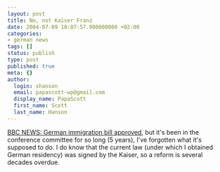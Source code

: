 ```yaml
---
layout: post
title: No, not Kaiser Franz
date: 2004-07-09 18:07:57.000000000 +02:00
categories:
- german news
tags: []
status: publish
type: post
published: true
meta: {}
author:
  login: shanson
  email: papascott-wp@gmail.com
  display_name: PapaScott
  first_name: Scott
  last_name: Hanson
---
```

<p><a href="http://news.bbc.co.uk/2/hi/business/3880641.stm">BBC NEWS: German immigration bill approved</a>, but it's been in the conference committee for so long (5 years), I've forgotten what it's supposed to do. I do know that the current law (under which I obtained German residency) was signed by the Kaiser, so a reform is several decades overdue.</p>
